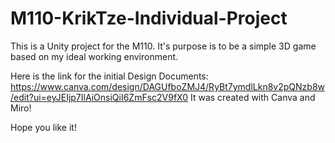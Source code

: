 # M110-KrikTze-Individual-Project
This is a Unity project for the M110. It's purpose is to be a simple 3D game based on my ideal working environment. 

Here is the link for the initial Design Documents:
https://www.canva.com/design/DAGUfboZMJ4/RyBt7ymdlLkn8v2pQNzb8w/edit?ui=eyJEIjp7IlAiOnsiQiI6ZmFsc2V9fX0
It was created with Canva and Miro!

Hope you like it!
